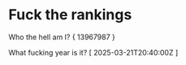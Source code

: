 # Fuck the rankings

Who the hell am I?
{ 13967987 }

What fucking year is it?
[ 2025-03-21T20:40:00Z ]
